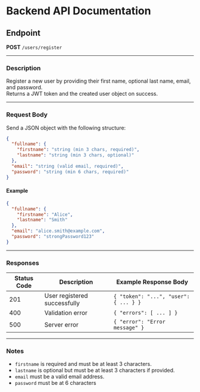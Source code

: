 # Backend API Documentation

## Endpoint

**POST** `/users/register`

---

### Description

Register a new user by providing their first name, optional last name, email, and password.  
Returns a JWT token and the created user object on success.

---

### Request Body

Send a JSON object with the following structure:

```json
{
  "fullname": {
    "firstname": "string (min 3 chars, required)",
    "lastname": "string (min 3 chars, optional)"
  },
  "email": "string (valid email, required)",
  "password": "string (min 6 chars, required)"
}
```

#### Example

```json
{
  "fullname": {
    "firstname": "Alice",
    "lastname": "Smith"
  },
  "email": "alice.smith@example.com",
  "password": "strongPassword123"
}
```

---

### Responses

| Status Code | Description                          | Example Response Body                  |
|-------------|--------------------------------------|----------------------------------------|
| 201         | User registered successfully         | `{ "token": "...", "user": { ... } }`  |
| 400         | Validation error                     | `{ "errors": [ ... ] }`                |
| 500         | Server error                         | `{ "error": "Error message" }`         |

---

### Notes

- `firstname` is required and must be at least 3 characters.
- `lastname` is optional but must be at least 3 characters if provided.
- `email` must be a valid email address.
- `password` must be at 6 characters